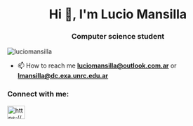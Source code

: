<h1 align="center">Hi 👋, I'm Lucio Mansilla</h1>
<h3 align="center">Computer science student</h3>

<p align="left"> <img src="https://komarev.com/ghpvc/?username=luciomansilla&label=Profile%20views&color=0e75b6&style=flat" alt="luciomansilla" /> </p>

- 📫 How to reach me **luciomansilla@outlook.com.ar** or **lmansilla@dc.exa.unrc.edu.ar**

<h3 align="left">Connect with me:</h3>
<p align="left">
<a href="https://linkedin.com/mansillalucio" target="blank"><img align="center" src="https://cdn.jsdelivr.net/npm/simple-icons@3.0.1/icons/linkedin.svg" alt="https://www.linkedin.com/feed/" height="30" width="40" /></a>
</p>
